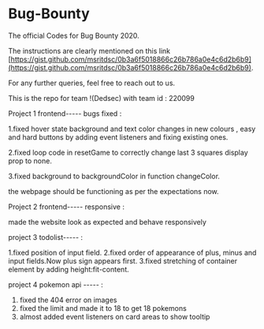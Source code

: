 # Bug-Bounty
The official Codes for Bug Bounty 2020.

The instructions are clearly mentioned on this link [https://gist.github.com/msritdsc/0b3a6f5018866c26b786a0e4c6d2b6b9](https://gist.github.com/msritdsc/0b3a6f5018866c26b786a0e4c6d2b6b9).

For any further queries, feel free to reach out to us.

This is the repo for team !(Dedsec) with team id : 220099

Project 1 frontend----- bugs fixed :

1.fixed hover state background and text color changes in new colours , easy and hard buttons by adding event listeners and fixing existing ones.

2.fixed loop code in resetGame to correctly change last 3 squares display prop to none.

3.fixed background to backgroundColor in function changeColor.

the webpage should be functioning as per the expectations now.

Project 2 frontend----- responsive :

made the website look as expected and behave responsively


project 3 todolist----- :

1.fixed position of input field.
2.fixed order of appearance of plus, minus and input fields.Now plus sign appears first.
3.fixed stretching of container element by adding height:fit-content.


project 4 pokemon api ----- :

1. fixed the 404 error on images
2. fixed the limit and made it to 18 to get 18 pokemons
3. almost added event listeners on card areas to show tooltip 


